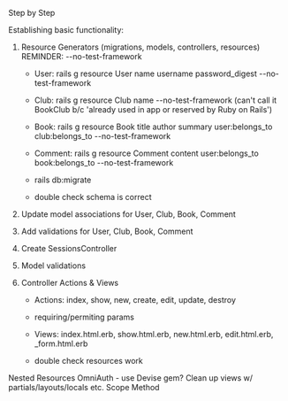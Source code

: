Step by Step

Establishing basic functionality:

1. Resource Generators (migrations, models, controllers, resources)
   REMINDER: --no-test-framework

   - User: rails g resource User name username password_digest --no-test-framework
   - Club: rails g resource Club name --no-test-framework (can't call it BookClub b/c 'already used in app or reserved by Ruby on Rails')
   - Book: rails g resource Book title author summary user:belongs_to club:belongs_to --no-test-framework
   - Comment: rails g resource Comment content user:belongs_to book:belongs_to --no-test-framework

   - rails db:migrate
   - double check schema is correct

2. Update model associations for User, Club, Book, Comment
3. Add validations for User, Club, Book, Comment
4. Create SessionsController
5. Model validations
6. Controller Actions & Views

   - Actions: index, show, new, create, edit, update, destroy
   - requiring/permiting params
   - Views: index.html.erb, show.html.erb, new.html.erb, edit.html.erb, \_form.html.erb

   - double check resources work

Nested Resources
OmniAuth - use Devise gem?
Clean up views w/ partials/layouts/locals etc.
Scope Method
